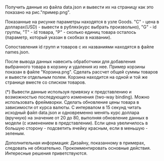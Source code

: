 ﻿Получить данные из файла data.json и вывести их на страницу как это показано 
на рис."пример.png".

Показанные на рисунке параметры находятся в узле Goods. 
"C" - цена в долларах(USD) - 
вывести в рублях(курс выбрать произвольно), 
"G" - id группы, 
"T" - id товара, 
"P" - сколько единиц товара осталось (параметр, который указан в скобках в названии).

Сопоставления id групп и товаров с их названиями находятся в файле names.json.

После вывода данных навесить обработчики для добавления выбранного товара 
в корзину и удаления из нее. Пример корзины показан в файле "Корзина.png". 
Сделать рассчет общей суммы товаров и вывести отдельным полем.
Корзина находится на одной и той же странице вместе со списком товаров.

(*)
Вывести данные используя привязку к представлению и возможностью 
последующего изменения (two-way binding). Можно использовать фреймворки. 
Сделать обновление цены товара в зависимости от курса валюты.
С интервалом в 15 секунд читать исходный файл data.json 
и одновременно менять курс доллара (вручную) на значение от 20 до 80, 
выполняя обновление данных в модели (с изменением в представлении). 
Если цена увеличилось в большую сторону - подсветить ячейку красным, 
если в меньшую - зеленым.

Дополнительная информация: Дизайну, показанному в примерах, следовать не обязательно. 
Прокомментировать основные действия. Интересные решения приветствуются.
